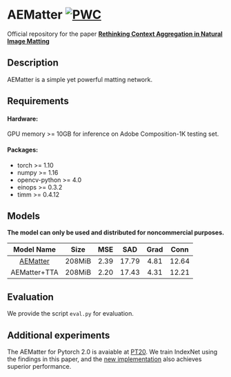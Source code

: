 # AEMatter [![PWC](https://img.shields.io/endpoint.svg?url=https://paperswithcode.com/badge/rethinking-context-aggregation-in-natural/image-matting-on-composition-1k-1)](https://paperswithcode.com/sota/image-matting-on-composition-1k-1?p=rethinking-context-aggregation-in-natural)

Official repository for the paper [**Rethinking Context Aggregation in Natural Image Matting**](https://arxiv.org/abs/2304.01171)

## Description

AEMatter is a simple yet powerful matting network.

## Requirements
#### Hardware:

GPU memory >= 10GB for inference on Adobe Composition-1K testing set.

#### Packages:

- torch >= 1.10
- numpy >= 1.16
- opencv-python >= 4.0
- einops >= 0.3.2
- timm >= 0.4.12

## Models
**The model can only be used and distributed for noncommercial purposes.** 

| Model Name  |   Size   | MSE | SAD | Grad | Conn |
| :------------: |:-----------:| :----:|:---:|:---:|:---:|
| [AEMatter](https://mega.nz/file/KEpGxAjK#8xc2G0r1_q4hguypTdfFWEo8a0ah9NcCGs9PMjXdjqU) | 208MiB | 2.39 | 17.79 | 4.81 | 12.64 |
| AEMatter+TTA | 208MiB | 2.20 | 17.43 | 4.31 | 12.21 |

## Evaluation
We provide the script `eval.py`  for evaluation.

## Additional experiments

The AEMatter for Pytorch 2.0 is avaiable at [PT20](https://github.com/QLYoo/AEMatter/tree/PT20). We train IndexNet using the findings in this paper, and the [new implementation](https://github.com/QLYoo/YAIndexNet) also achieves superior performance.

